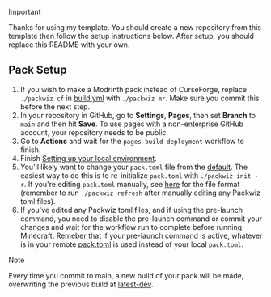 > [!IMPORTANT]
> Thanks for using my template. You should create a new repository from this template then follow the setup instructions below. After setup, you should replace this README with your own.

## Pack Setup
1. If you wish to make a Modrinth pack instead of CurseForge, replace `./packwiz cf` in [build.yml](.github/workflows/build.yml#L23) with `./packwiz mr`. Make sure you commit this before the next step.
2. In your repository in GitHub, go to **Settings**, **Pages**, then set **Branch** to `main` and then hit **Save**. To use pages with a non-enterprise GitHub account, your repository needs to be public.
3. Go to **Actions** and wait for the `pages-build-deployment` workflow to finish.
4. Finish [Setting up your local environment](CONTRIBUTING.md#setting-up-your-local-environment).
5. You'll likely want to change your `pack.toml` file from the [default](https://github.com/lonevox/mc-modpack-template/blob/main/pack.toml). The easiest way to do this is to re-initialize `pack.toml` with `./packwiz init -r`. If you're editing `pack.toml` manually, see [here](https://packwiz.infra.link/reference/pack-format/pack-toml/) for the file format (remember to run `./packwiz refresh` after manually editing any Packwiz toml files).
6. If you've edited any Packwiz toml files, and if using the pre-launch command, you need to disable the pre-launch command or commit your changes and wait for the workflow run to complete before running Minecraft. Remeber that if your pre-launch command is active, whatever is in your remote [pack.toml](/pack.toml) is used instead of your local `pack.toml`.

> [!NOTE]
> Every time you commit to main, a new build of your pack will be made, overwriting the previous build at [latest-dev](/../../releases/tag/latest-dev).
